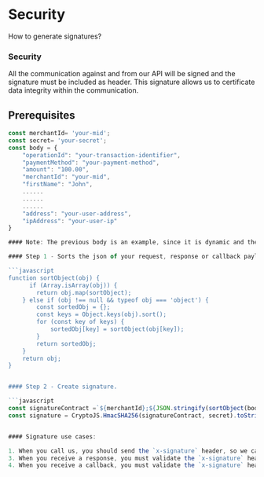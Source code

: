 # Security
How to generate signatures?

### Security
All the communication against and from our API will be signed and the signature must be included as header. This signature allows us to certificate data integrity within the communication.

## Prerequisites
```javascript
const merchantId= 'your-mid';
const secret= 'your-secret';
const body = {
    "operationId": "your-transaction-identifier",
    "paymentMethod": "your-payment-method",
    "amount": "100.00",
    "merchantId": "your-mid",
    "firstName": "John",
    ......
    ......
    ......
    "address": "your-user-address",
    "ipAddress": "your-user-ip"
}

#### Note: The previous body is an example, since it is dynamic and the signature can change according to the body of the request or response.

#### Step 1 - Sorts the json of your request, response or callback payload alphabetically.

```javascript
function sortObject(obj) {
      if (Array.isArray(obj)) {
        return obj.map(sortObject);
    } else if (obj !== null && typeof obj === 'object') {
        const sortedObj = {};
        const keys = Object.keys(obj).sort();
        for (const key of keys) {
            sortedObj[key] = sortObject(obj[key]);
        }
        return sortedObj;
    }
    return obj;
}


#### Step 2 - Create signature.

```javascript
const signatureContract =`${merchantId};${JSON.stringify(sortObject(body))};${secret}`
const signature = CryptoJS.HmacSHA256(signatureContract, secret).toString();


#### Signature use cases:

1. When you call us, you should send the `x-signature` header, so we can validate the payload data integrity.
3. When you receive a response, you must validate the `x-signature` header presence and validate that it is valid.
4. When you receive a callback, you must validate the `x-signature` header presence and validate that it is valid.
